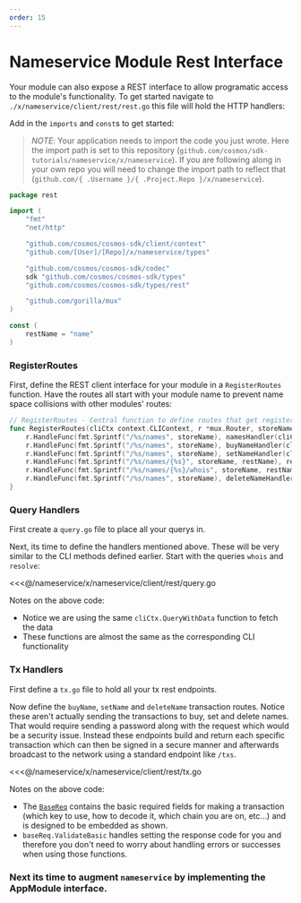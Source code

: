 ```yaml
---
order: 15
---
```


# Nameservice Module Rest Interface

Your module can also expose a REST interface to allow programatic access to the module's functionality. To get started navigate to `./x/nameservice/client/rest/rest.go` this file will hold the HTTP handlers:

Add in the `imports` and `const`s to get started:

> _*NOTE*_: Your application needs to import the code you just wrote. Here the import path is set to this repository (`github.com/cosmos/sdk-tutorials/nameservice/x/nameservice`). If you are following along in your own repo you will need to change the import path to reflect that (`github.com/{ .Username }/{ .Project.Repo }/x/nameservice`).

```go
package rest

import (
	"fmt"
	"net/http"

	"github.com/cosmos/cosmos-sdk/client/context"
	"github.com/[User]/[Repo]/x/nameservice/types"

	"github.com/cosmos/cosmos-sdk/codec"
	sdk "github.com/cosmos/cosmos-sdk/types"
	"github.com/cosmos/cosmos-sdk/types/rest"

	"github.com/gorilla/mux"
)

const (
	restName = "name"
)
```

### RegisterRoutes

First, define the REST client interface for your module in a `RegisterRoutes` function. Have the routes all start with your module name to prevent name space collisions with other modules' routes:

```go
// RegisterRoutes - Central function to define routes that get registered by the main application
func RegisterRoutes(cliCtx context.CLIContext, r *mux.Router, storeName string) {
	r.HandleFunc(fmt.Sprintf("/%s/names", storeName), namesHandler(cliCtx, storeName)).Methods("GET")
	r.HandleFunc(fmt.Sprintf("/%s/names", storeName), buyNameHandler(cliCtx)).Methods("POST")
	r.HandleFunc(fmt.Sprintf("/%s/names", storeName), setNameHandler(cliCtx)).Methods("PUT")
	r.HandleFunc(fmt.Sprintf("/%s/names/{%s}", storeName, restName), resolveNameHandler(cliCtx, storeName)).Methods("GET")
	r.HandleFunc(fmt.Sprintf("/%s/names/{%s}/whois", storeName, restName), whoIsHandler(cliCtx, storeName)).Methods("GET")
	r.HandleFunc(fmt.Sprintf("/%s/names", storeName), deleteNameHandler(cliCtx)).Methods("DELETE")
}
```

### Query Handlers

First create a `query.go` file to place all your querys in.

Next, its time to define the handlers mentioned above. These will be very similar to the CLI methods defined earlier. Start with the queries `whois` and `resolve`:

<<<@/nameservice/x/nameservice/client/rest/query.go

Notes on the above code:

- Notice we are using the same `cliCtx.QueryWithData` function to fetch the data
- These functions are almost the same as the corresponding CLI functionality

### Tx Handlers

First define a `tx.go` file to hold all your tx rest endpoints.

Now define the `buyName`, `setName` and `deleteName` transaction routes. Notice these aren't actually sending the transactions to buy, set and delete names. That would require sending a password along with the request which would be a security issue. Instead these endpoints build and return each specific transaction which can then be signed in a secure manner and afterwards broadcast to the network using a standard endpoint like `/txs`.

<<<@/nameservice/x/nameservice/client/rest/tx.go

Notes on the above code:

- The [`BaseReq`](https://godoc.org/github.com/cosmos/cosmos-sdk/client/utils#BaseReq) contains the basic required fields for making a transaction (which key to use, how to decode it, which chain you are on, etc...) and is designed to be embedded as shown.
- `baseReq.ValidateBasic` handles setting the response code for you and therefore you don't need to worry about handling errors or successes when using those functions.

### Next its time to augment `nameservice` by implementing the AppModule interface.
